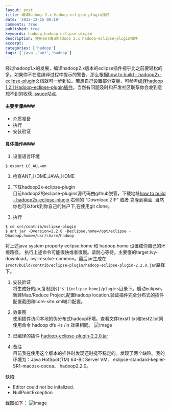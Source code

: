 ```yaml
---
layout: post
title: 编译hadoop 2.x Hadoop-eclipse-plugin插件
date: '2013-12-15 00:19'
comments: true
published: true
keywords: hadoop,hadoop-eclipse-plugin
description: 使用ant编译hadoop 2.x hadoop-eclipse-plugin插件
excerpt: 
categories: ['hadoop']
tags: ['java','ant','hadoop']
---
```


经过hadoop1.x的发展，编译hadoop2.x版本的eclipse插件视乎比之前要轻松的多。如果你不在意编译过程中提示的警告，那么根据[how to build - hadoop2x-eclipse-plugin]文档就可一步到位。若想自己设置部分变量，可参考[编译hadoop 1.2.1 Hadoop-eclipse-plugin插件]。当然有问题及时和开发社区联系你会收到意想不到的收获.[issuce]站点.

#### 主要步骤####
* 介质准备
* 执行
* 安装验证

#### 具体操作####
1. 设置语言环境
<!-- lang:shell-->
```shell
$ export LC_ALL=en
```

1. 检查ANT_HOME,JAVA_HOME

1. 下载hadoop2x-eclipse-plugin</br>
目前hadoop2的eclipse-plugins源代码由github脱管，下载地址[how to build - hadoop2x-eclipse-plugin] 右侧的 "Download ZIP" 或者 克隆到桌面. 当然你也可以fork到你自己的帐户下,在使用git clone。

1. 执行
<!-- lang:shell-->
```shell
$ cd src/contrib/eclipse-plugin
$ ant jar -Dversion=2.2.0 -Declipse.home=/opt/eclipse -Dhadoop.home=/usr/share/hadoop
```
将上述java system property eclipse.home 和 hadoop.home 设置成你自己的环境路径。 执行上述命令可能很快或者很慢。请耐心等待。主要慢的target:ivy-download，ivy-resolve-common。最后jar生成在
`$root/build/contrib/eclipse-plugin/hadoop-eclipse-plugin-2.2.0.jar`路径下。

1. 安装验证</br>
将生成好的jar,复制到`${'$'}{eclipse.home}/plugins`目录下。启动eclipse，新建Map/Reduce Project,配置hadoop location.验证插件完全分布式的插件配置截图和core-site.xml端口配置。

1. 效果图</br>
使用插件访问本地的伪分布式hadoop环境。查看文件texst1.txt和test2.txt同使用命令 hadoop dfs -ls /in 效果相同。
![image](http://zhaomingtai.u.qiniudn.com/hadoop2x-eclipse-plugin-success.jpg)

1. 已编译的插件
[hadoop-eclipse-plugin-2.2.0.jar]

1. 备注</br>
目前我在使用这个版本的插件时发现还时挺不稳定的。发现了两个缺陷。我的环境为：Java HotSpot(TM) 64-Bit Server VM、 eclipse-standard-kepler-SR1-macosx-cocoa、 hadoop2.2.0。

缺陷:

*  Editor could not be initalized.
*  NullPointException

截图如下：
![image](http://zhaomingtai.u.qiniudn.com/hadoop2x-eclipse-plugin-exeception.jpg)





[how to build - hadoop2x-eclipse-plugin]:https://github.com/winghc/hadoop2x-eclipse-plugin
[编译hadoop 1.2.1 Hadoop-eclipse-plugin插件]:http://kangfoo.u.qiniudn.com/article/2013/12/hadoop-eclipse-plugin-1.2.1/
[hadoop-eclipse-plugin-2.2.0.jar]:http://zhaomingtai.u.qiniudn.com/hadoop-eclipse-plugin-2.2.0.jar
[issuce]:https://github.com/winghc/hadoop2x-eclipse-plugin/issues


